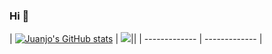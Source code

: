### Hi 👋

| [![Juanjo's GitHub stats](https://github-readme-stats.vercel.app/api?username=jjdiazo1)](https://github.com/anuraghazra/github-readme-stats) | <image src="https://github-readme-stats.vercel.app/api/top-langs?username=jjdiazo1&layout=compact&show_icons=true" />||
| ------------- | ------------- |

<!--

Here are some ideas to get you started:

- 🔭 I’m currently working on ...
- 🌱 I’m currently learning ...
- 👯 I’m looking to collaborate on ...
- 🤔 I’m looking for help with ...
- 💬 Ask me about ...
- 📫 How to reach me: ...
- 😄 Pronouns: ...
- ⚡ Fun fact: ...
-->

